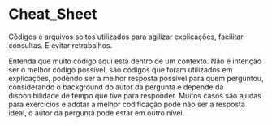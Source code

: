 # Cheat_Sheet
Códigos e arquivos soltos utilizados para agilizar explicações, facilitar consultas. E evitar retrabalhos.

Entenda que muito código aqui está dentro de um contexto. Não é intenção ser o melhor código possível, são códigos que foram utilizados em explicações, podendo ser a melhor resposta possível para quem perguntou, considerando o background do autor da pergunta e depende da disponibilidade de tempo que tive para responder. Muitos casos são ajudas para exercícios e adotar a melhor codificação pode não ser a resposta ideal, o autor da pergunta pode estar em outro nível.
